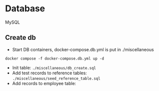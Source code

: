 # Database

MySQL

## Create db
* Start DB containers,  docker-compose.db.yml is put in ./miscellaneous

```
docker compose -f docker-compose.db.yml up -d
```
* Init table: `./miscellaneous/db_create.sql`
* Add test records to reference tables: `./miscellaneous/seed_reference_table.sql`
* Add records to employee table: 